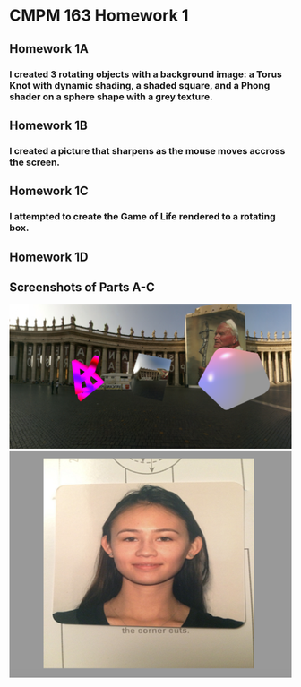 # CMPM 163 Homework 1



## Homework 1A
### I created 3 rotating objects with a background image: a Torus Knot with dynamic shading, a shaded square, and a Phong shader on a sphere shape with a grey texture.

## Homework 1B
### I created a picture that sharpens as the mouse moves accross the screen.

## Homework 1C
### I attempted to create the Game of Life rendered to a rotating box.

## Homework 1D

## Screenshots of Parts A-C
![alt text](https://github.com/rdtrail/CMPM163-HW1/blob/master/Screen%20Shot%202018-01-27%20at%209.13.04%20PM.png)
![alt text](https://github.com/rdtrail/CMPM163-HW1/blob/master/Screen%20Shot%202018-01-27%20at%209.13.16%20PM.png)
